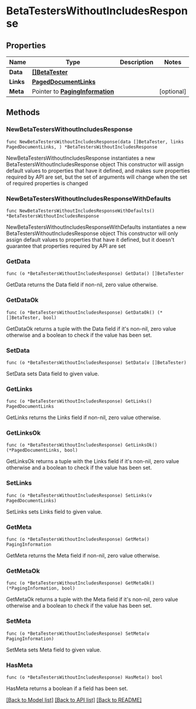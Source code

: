 # BetaTestersWithoutIncludesResponse

## Properties

Name | Type | Description | Notes
------------ | ------------- | ------------- | -------------
**Data** | [**[]BetaTester**](BetaTester.md) |  | 
**Links** | [**PagedDocumentLinks**](PagedDocumentLinks.md) |  | 
**Meta** | Pointer to [**PagingInformation**](PagingInformation.md) |  | [optional] 

## Methods

### NewBetaTestersWithoutIncludesResponse

`func NewBetaTestersWithoutIncludesResponse(data []BetaTester, links PagedDocumentLinks, ) *BetaTestersWithoutIncludesResponse`

NewBetaTestersWithoutIncludesResponse instantiates a new BetaTestersWithoutIncludesResponse object
This constructor will assign default values to properties that have it defined,
and makes sure properties required by API are set, but the set of arguments
will change when the set of required properties is changed

### NewBetaTestersWithoutIncludesResponseWithDefaults

`func NewBetaTestersWithoutIncludesResponseWithDefaults() *BetaTestersWithoutIncludesResponse`

NewBetaTestersWithoutIncludesResponseWithDefaults instantiates a new BetaTestersWithoutIncludesResponse object
This constructor will only assign default values to properties that have it defined,
but it doesn't guarantee that properties required by API are set

### GetData

`func (o *BetaTestersWithoutIncludesResponse) GetData() []BetaTester`

GetData returns the Data field if non-nil, zero value otherwise.

### GetDataOk

`func (o *BetaTestersWithoutIncludesResponse) GetDataOk() (*[]BetaTester, bool)`

GetDataOk returns a tuple with the Data field if it's non-nil, zero value otherwise
and a boolean to check if the value has been set.

### SetData

`func (o *BetaTestersWithoutIncludesResponse) SetData(v []BetaTester)`

SetData sets Data field to given value.


### GetLinks

`func (o *BetaTestersWithoutIncludesResponse) GetLinks() PagedDocumentLinks`

GetLinks returns the Links field if non-nil, zero value otherwise.

### GetLinksOk

`func (o *BetaTestersWithoutIncludesResponse) GetLinksOk() (*PagedDocumentLinks, bool)`

GetLinksOk returns a tuple with the Links field if it's non-nil, zero value otherwise
and a boolean to check if the value has been set.

### SetLinks

`func (o *BetaTestersWithoutIncludesResponse) SetLinks(v PagedDocumentLinks)`

SetLinks sets Links field to given value.


### GetMeta

`func (o *BetaTestersWithoutIncludesResponse) GetMeta() PagingInformation`

GetMeta returns the Meta field if non-nil, zero value otherwise.

### GetMetaOk

`func (o *BetaTestersWithoutIncludesResponse) GetMetaOk() (*PagingInformation, bool)`

GetMetaOk returns a tuple with the Meta field if it's non-nil, zero value otherwise
and a boolean to check if the value has been set.

### SetMeta

`func (o *BetaTestersWithoutIncludesResponse) SetMeta(v PagingInformation)`

SetMeta sets Meta field to given value.

### HasMeta

`func (o *BetaTestersWithoutIncludesResponse) HasMeta() bool`

HasMeta returns a boolean if a field has been set.


[[Back to Model list]](../README.md#documentation-for-models) [[Back to API list]](../README.md#documentation-for-api-endpoints) [[Back to README]](../README.md)


